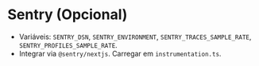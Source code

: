 # Sentry (Opcional)

- Variáveis: `SENTRY_DSN`, `SENTRY_ENVIRONMENT`, `SENTRY_TRACES_SAMPLE_RATE`, `SENTRY_PROFILES_SAMPLE_RATE`.
- Integrar via `@sentry/nextjs`. Carregar em `instrumentation.ts`.
